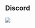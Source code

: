 
## Discord
<a href="https://discord.com/users/578594879681331200"  align="left">
    <img src="https://lanyard.cnrad.dev/api/578594879681331200?theme=light&bg=F4BFC7&borderRadius=15px&animated=true&idleMessage=1988%20(.%20%E2%9D%9B%20%E1%B4%97%20%E2%9D%9B.)">
</a>
